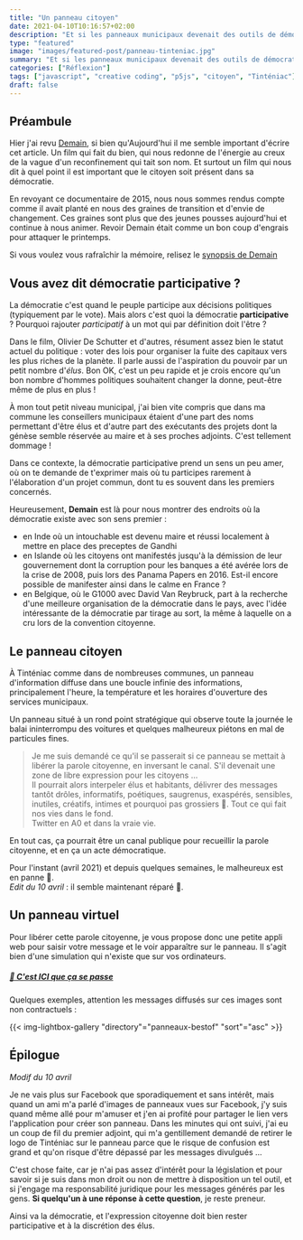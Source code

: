 ```yaml
---
title: "Un panneau citoyen"
date: 2021-04-10T10:16:57+02:00
description: "Et si les panneaux municipaux devenait des outils de démocratie et d'information citoyenne ?"
type: "featured"
image: "images/featured-post/panneau-tinteniac.jpg"
summary: "Et si les panneaux municipaux devenait des outils de démocratie et d'information citoyenne ?"
categories: ["Réflexion"]
tags: ["javascript", "creative coding", "p5js", "citoyen", "Tinténiac"]
draft: false
---
```


## Préambule

Hier j'ai revu [Demain](https://www.demain-lefilm.com/), si bien qu'Aujourd'hui il me semble important d'écrire cet article. 
Un film qui fait du bien, qui nous redonne de l'énergie au creux de la vague d'un reconfinement qui tait son nom. Et surtout un film qui 
nous dit à quel point il est important que le citoyen soit présent dans sa démocratie. 

En revoyant ce documentaire de 2015, nous nous sommes rendus compte comme il avait planté en nous des graines de transition
et d'envie de changement. Ces graines sont plus que des jeunes pousses aujourd'hui et continue à nous animer. Revoir Demain était 
comme un bon coup d'engrais pour attaquer le printemps. 

Si vous voulez vous rafraîchir la mémoire, relisez le [synopsis de Demain](https://fr.wikipedia.org/wiki/Demain_(film,_2015)#Synopsis)

## Vous avez dit démocratie participative ? 

La démocratie c'est quand le peuple participe aux décisions politiques (typiquement par le vote). Mais alors c'est quoi la 
démocratie **participative** ? Pourquoi rajouter *participatif* à un mot qui par définition doit l'être ? 

Dans le film, Olivier De Schutter et d'autres, résument assez bien le statut actuel du politique : voter des lois pour organiser la fuite des capitaux vers les plus riches de la planète. Il parle aussi de l'aspiration du pouvoir par un petit nombre d'*élus*. Bon OK, c'est un peu rapide et je crois encore qu'un bon nombre d'hommes politiques souhaitent changer la donne, peut-être même de plus en plus !

À mon tout petit niveau municipal, j'ai bien vite compris que dans ma commune les conseillers municipaux étaient d'une part des noms permettant d'être élus et d'autre part des exécutants des projets dont la génèse semble réservée au maire et à ses proches adjoints. C'est tellement dommage !

Dans ce contexte, la démocratie participative prend un sens un peu amer, où on te demande de t'exprimer mais où tu participes rarement à l'élaboration d'un projet commun, dont tu es souvent dans les premiers concernés. 

Heureusement, **Demain** est là pour nous montrer des endroits où la démocratie existe avec son sens premier : 

- en Inde où un intouchable est devenu maire et réussi localement à mettre en place des preceptes de Gandhi
- en Islande où les citoyens ont manifestés jusqu'à la démission de leur gouvernement dont la corruption pour les banques a été avérée lors de la crise de 2008, puis lors des Panama Papers en 2016. Est-il encore possible de manifester ainsi dans le calme en France ?
- en Belgique, où le G1000 avec David Van Reybruck, part à la recherche d'une meilleure organisation de la démocratie dans le pays, avec l'idée intéressante de la démocratie par tirage au sort, la même à laquelle on a cru lors de la convention citoyenne.

## Le panneau citoyen

À Tinténiac comme dans de nombreuses communes, un panneau d'information diffuse dans une boucle infinie des informations, principalement l'heure, la température et les horaires d'ouverture des services municipaux. 

Un panneau situé à un rond point stratégique qui observe toute la journée le balai ininterrompu des voitures et quelques malheureux piétons en mal de particules fines.

> Je me suis demandé ce qu'il se passerait si ce panneau se mettait à libérer la parole citoyenne, en inversant le canal. S'il devenait une 
> zone de libre expression pour les citoyens ...  
> Il pourrait alors interpeler élus et habitants, délivrer des messages tantôt drôles, informatifs, poétiques, saugrenus, exaspérés, sensibles, inutiles, créatifs, intimes  et pourquoi pas grossiers 🤭. Tout ce qui fait nos vies dans le fond.  
> Twitter en A0 et dans la vraie vie.

En tout cas, ça pourrait être un canal publique pour recueillir la parole citoyenne, et en ça un acte démocratique.

Pour l'instant (avril 2021) et depuis quelques semaines, le malheureux est en panne 🤒.  
*Edit du 10 avril* : il semble maintenant réparé 🥳.

## Un panneau virtuel

Pour libérer cette parole citoyenne, je vous propose donc une petite appli web pour saisir votre message et le voir apparaître sur le panneau. Il s'agit bien d'une simulation qui n'existe que sur vos ordinateurs. 

##### [📣 C'est ICI que ça se passe](http://gilles.gonon.free.fr/p5js/panneau-tinteniac/)

Quelques exemples, attention les messages diffusés sur ces images sont non contractuels : 

{{< img-lightbox-gallery "directory"="panneaux-bestof" "sort"="asc" >}}


## Épilogue 

*Modif du 10 avril*

Je ne vais plus sur Facebook que sporadiquement et sans intérêt, mais quand un ami m'a parlé d'images de panneaux vues sur Facebook, j'y suis quand même allé pour m'amuser et j'en ai profité pour partager le lien vers l'application pour créer son panneau. Dans les minutes qui ont suivi, j'ai eu un coup de fil du premier adjoint, qui m'a gentillement demandé de retirer le logo de Tinténiac sur le panneau parce que le risque de confusion est grand et qu'on risque d'être dépassé par les messages divulgués ... 

C'est chose faite, car je n'ai pas assez d'intérêt pour la législation et pour savoir si je suis dans mon droit ou non de mettre à disposition un tel outil, et si j'engage ma responsabilité juridique pour les messages générés par les gens. **Si quelqu'un à une réponse à cette question**, je reste preneur. 

Ainsi va la démocratie, et l'expression citoyenne doit bien rester participative et à la discrétion des élus.
